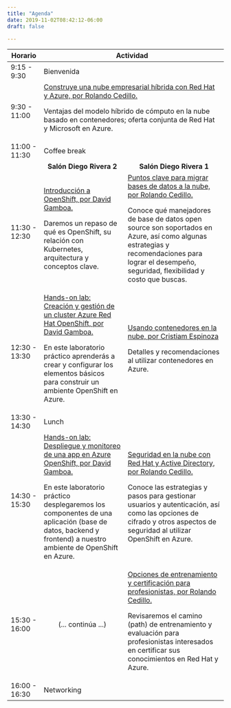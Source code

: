 ```yaml
---
title: "Agenda"
date: 2019-11-02T08:42:12-06:00
draft: false

---
```



<table class="schedule">
<thead>
    <tr>
        <th>Horario</th>
        <th colspan="2">Actividad</th>
    </tr>
</thead>
<tbody>
    <tr>
        <td class="horario">9:15 - 9:30</td>
        <td class="keynote" colspan="2">
            Bienvenida
        </td>
    </tr>
    <tr>
        <td class="horario">9:30 - 11:00</td>
        <td class="keynote" colspan="2">
            <a data-toggle="collapse" href="#k1">Construye una nube empresarial híbrida con Red Hat y Azure, por Rolando Cedillo.</a>
            <p id="k1" class="collapse">Ventajas del modelo híbrido de cómputo en la nube basado en contenedores; oferta conjunta de Red Hat y Microsoft en Azure.</p>
        </td>
    </tr>
    <tr>
        <td class="horario">11:00 - 11:30</td>
        <td class="break" colspan="2">
            Coffee break
        </td>
    </tr>
    <tr>
        <td>&nbsp;</td>
        <td style="text-align:center"><strong>Salón Diego Rivera 2</strong>
        <td style="text-align:center"><strong>Salón Diego Rivera 1</strong>
    </tr>
    <tr>
        <td class="horario">11:30 - 12:30</td>
        <td class="sesion">
            <a data-toggle="collapse" href="#a1">Introducción a OpenShift, por David Gamboa.</a>
            <p id="a1" class="collapse">Daremos un repaso de qué es OpenShift, su relación con Kubernetes, arquitectura y conceptos clave.</p>
        </td>
        <td class="sesion">
            <a data-toggle="collapse" href="#b1">Puntos clave para migrar bases de datos a la nube, por Rolando Cedillo.</a>
            <p id="b1" class="collapse">Conoce qué manejadores de base de datos open source son soportados en Azure, así como algunas estrategias y recomendaciones para lograr el desempeño, seguridad, flexibilidad y costo que buscas.</p>
        </td>
    </tr>
    <tr>
        <td class="horario">12:30 - 13:30</td>
        <td class="sesion">
            <a data-toggle="collapse" href="#a2">Hands-on lab: Creación y gestión de un cluster Azure Red Hat OpenShift, por David Gamboa.</a>
            <p id="a2" class="collapse">En este laboratorio práctico aprenderás a crear y configurar los elementos básicos para construir un ambiente OpenShift en Azure.</p>
        </td>
        <td class="sesion">
            <a data-toggle="collapse" href="#b2">Usando contenedores en la nube, por Cristiam Espinoza</a>
            <p id="b2" class="collapse">Detalles y recomendaciones al utilizar contenedores en Azure.</p>
        </td>
    </tr>
    <tr>
        <td class="horario">13:30 - 14:30</td>
        <td class="break" colspan="2">
            Lunch
        </td>
    </tr>
    <tr>
        <td class="horario">14:30 - 15:30</td>
        <td class="sesion">
            <a data-toggle="collapse" href="#a3">Hands-on lab: Despliegue y monitoreo de una app en Azure OpenShift, por David Gamboa.</a>
            <p id="a3" class="collapse">En este laboratorio práctico desplegaremos los componentes de una aplicación (base de datos, backend y frontend) a nuestro ambiente de OpenShift en Azure.</p>
        </td>
        <td class="sesion">
            <a data-toggle="collapse" href="#b3">Seguridad en la nube con Red Hat y Active Directory, por Rolando Cedillo.</a>
            <p id="b3" class="collapse">Conoce las estrategias y pasos para gestionar usuarios y autenticación, así como las opciones de cifrado y otros aspectos de seguridad al utilizar OpenShift en Azure.</p>
        </td>
    </tr>
    <tr>
        <td class="horario">15:30 - 16:00</td>
        <td class="sesion" style="text-align: center;">(... continúa ...)
        </td>
        <td class="sesion">
            <a data-toggle="collapse" href="#b4">Opciones de entrenamiento y certificación para profesionistas, por Rolando Cedillo.</a>
            <p id="b4" class="collapse">Revisaremos el camino (path) de entrenamiento y evaluación para profesionistas interesados en certificar sus conocimientos en Red Hat y Azure.</p>
        </td>
    </tr>
    <tr>
        <td class="horario">16:00 - 16:30</td>
        <td class="break" colspan="2">
            Networking
        </td>
    </tr>
</tbody>    
</table>   

<br />
<br />
